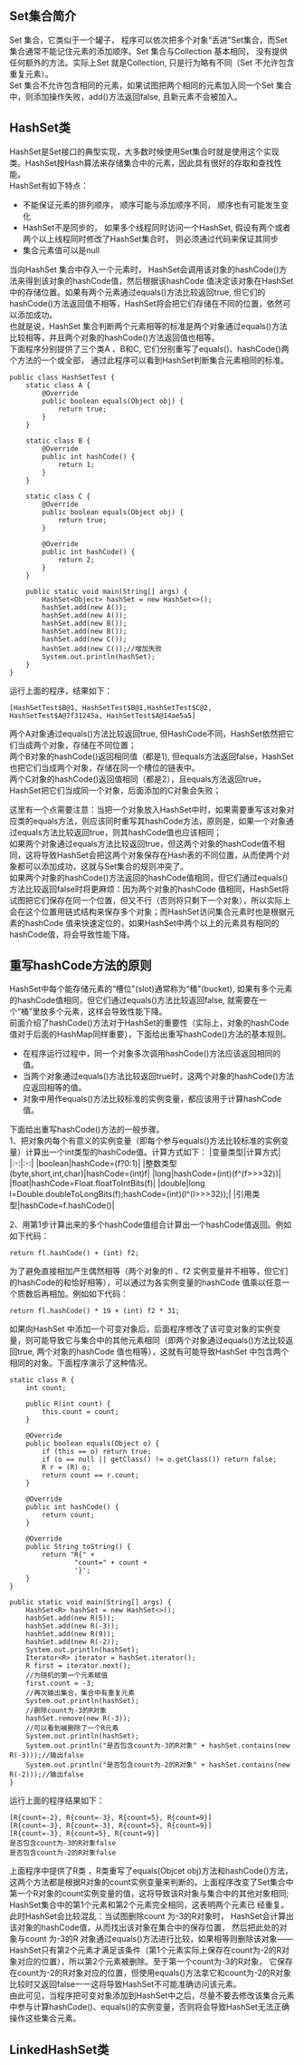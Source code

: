 ## Set集合简介
Set 集合，它类似于一个罐子， 程序可以依次把多个对象“丢进”Set集合，而Set集合通常不能记住元素的添加顺序。Set 集合与Collection 基本相同， 没有提供任何额外的方法。实际上Set 就是Collection, 只是行为略有不同（Set 不允许包含重复元素）。  
Set 集合不允许包含相同的元素，如果试图把两个相同的元素加入同一个Set 集合中，则添加操作失败，add()方法返回false, 且新元素不会被加入。

## HashSet类
HashSet是Set接口的典型实现，大多数时候使用Set集合时就是使用这个实现类。HashSet按Hash算法来存储集合中的元素，因此具有很好的存取和查找性能。  
HashSet有如下特点：
- 不能保证元素的排列顺序， 顺序可能与添加顺序不同， 顺序也有可能发生变化
- HashSet不是同步的， 如果多个线程同时访问一个HashSet, 假设有两个或者两个以上线程同时修改了HashSet集合时， 则必须通过代码来保证其同步
- 集合元素值可以是null

当向HashSet 集合中存入一个元素时， HashSet会调用该对象的hashCode()方法来得到该对象的hashCode值，然后根据该hashCode 值决定该对象在HashSet中的存储位置。如果有两个元素通过equals()方法比较返回true, 但它们的hashCode()方法返回值不相等，HashSet将会把它们存储在不同的位置，依然可以添加成功。  
也就是说，HashSet 集合判断两个元素相等的标准是两个对象通过equals()方法比较相等，并且两个对象的hashCode()方法返回值也相等。  
下面程序分别提供了三个类A 、B和C, 它们分别重写了equals()、hashCode()两个方法的一个或全部， 通过此程序可以看到HashSet判断集合元素相同的标准。
```
public class HashSetTest {
    static class A {
        @Override
        public boolean equals(Object obj) {
            return true;
        }
    }

    static class B {
        @Override
        public int hashCode() {
            return 1;
        }
    }

    static class C {
        @Override
        public boolean equals(Object obj) {
            return true;
        }

        @Override
        public int hashCode() {
            return 2;
        }
    }

    public static void main(String[] args) {
        HashSet<Object> hashSet = new HashSet<>();
        hashSet.add(new A());
        hashSet.add(new A());
        hashSet.add(new B());
        hashSet.add(new B());
        hashSet.add(new C());
        hashSet.add(new C());//增加失败
        System.out.println(hashSet);
    }
}
```
运行上面的程序，结果如下：
```
[HashSetTest$B@1, HashSetTest$B@1,HashSetTest$C@2, HashSetTest$A@7f31245a, HashSetTest$A@14ae5a5]
```
两个A对象通过equals()方法比较返回true, 但HashCode不同，HashSet依然把它们当成两个对象，存储在不同位置；  
两个B对象的hashCode()返回相同值（都是1), 但equals方法返回false，HashSet也把它们当成两个对象，存储在同一个槽位的链表中。  
两个C对象的hashCode()返回值相同（都是2），且equals方法返回true，HashSet把它们当成同一个对象，后面添加的C对象会失败；

这里有一个点需要注意：当把一个对象放入HashSet中时，如果需要重写该对象对应类的equals方法，则应该同时重写其hashCode方法，原则是，如果一个对象通过equals方法比较返回true，则其hashCode值也应该相同；  
如果两个对象通过equals方法比较返回true，但这两个对象的hashCode值不相同，这将导致HashSet会把这两个对象保存在Hash表的不同位置，从而使两个对象都可以添加成功，这就与Set集合的规则冲突了。  
如果两个对象的hashCode()方法返回的hashCode值相同，但它们通过equals()方法比较返回false时将更麻烦：因为两个对象的hashCode 值相同，HashSet将试图把它们保存在同一个位置，但又不行（否则将只剩下一个对象），所以实际上会在这个位置用链式结构来保存多个对象；而HashSet访问集合元素时也是根据元素的hashCode 值来快速定位的，如果HashSet中两个以上的元素具有相同的hashCode值，将会导致性能下降。

## 重写hashCode方法的原则
HashSet中每个能存储元素的“槽位"(slot)通常称为“桶"(bucket), 如果有多个元素的hashCode值相同，但它们通过equals()方法比较返回false, 就需要在一个“桶”里放多个元素，这样会导致性能下降。  
前面介绍了hashCode()方法对于HashSet的重要性（实际上，对象的hashCode值对于后面的HashMap同样重要），下面给出重写hashCode()方法的基本规则。
- 在程序运行过程中，同一个对象多次调用hashCode()方法应该返回相同的值。
- 当两个对象通过equals()方法比较返回true时，这两个对象的hashCode()方法应返回相等的值。
- 对象中用作equals()方法比较标准的实例变量，都应该用于计算hashCode 值。

下面给出重写hashCode()方法的一般步骤。  
1、把对象内每个有意义的实例变量（即每个参与equals()方法比较标准的实例变量）计算出一个int类型的hashCode值。计算方式如下：
|变量类型|计算方式|
|:-:|:-:|
|boolean|hashCode=(f?0:1)|
|整数类型(byte,short,int,char)|hashCode=(int)f|
|long|hashCode=(int)(f^(f>>>32))|
|float|hashCode=Float.floatToIntBits(f)|
|double|long l=Double.doubleToLongBits(f);hashCode=(int)(l^(l>>>32));|
|引用类型|hashCode=f.hashCode()|


2、用第1步计算出来的多个hashCode值组合计算出一个hashCode值返回。例如如下代码：
```
return fl.hashCode() + (int) f2;
```
为了避免直接相加产生偶然相等（两个对象的fl 、f2 实例变量并不相等，但它们的hashCode的和恰好相等），可以通过为各实例变量的hashCode 值乘以任意一个质数后再相加。例如如下代码：
```
return fl.hashCode() * 19 + (int) f2 * 31;
```
如果向HashSet 中添加一个可变对象后，后面程序修改了该可变对象的实例变量，则可能导致它与集合中的其他元素相同（即两个对象通过equals()方法比较返回true, 两个对象的hashCode 值也相等），这就有可能导致HashSet 中包含两个相同的对象。下面程序演示了这种情况。
```
static class R {
    int count;

    public R(int count) {
        this.count = count;
    }

    @Override
    public boolean equals(Object o) {
        if (this == o) return true;
        if (o == null || getClass() != o.getClass()) return false;
        R r = (R) o;
        return count == r.count;
    }

    @Override
    public int hashCode() {
        return count;
    }

    @Override
    public String toString() {
        return "R{" +
                "count=" + count +
                '}';
    }
}

public static void main(String[] args) {
    HashSet<R> hashSet = new HashSet<>();
    hashSet.add(new R(5));
    hashSet.add(new R(-3));
    hashSet.add(new R(9));
    hashSet.add(new R(-2));
    System.out.println(hashSet);
    Iterator<R> iterator = hashSet.iterator();
    R first = iterator.next();
    //为随机的第一个元素赋值
    first.count = -3;
    //再次输出集合，集合中有重复元素
    System.out.println(hashSet);
    //删除count为-3的R对象
    hashSet.remove(new R(-3));
    //可以看到被删除了一个R元素
    System.out.println(hashSet);
    System.out.println("是否包含count为-3的R对象" + hashSet.contains(new R(-3)));//输出false
    System.out.println("是否包含count为-2的R对象" + hashSet.contains(new R(-2)));//输出false
}
```
运行上面的程序结果如下：
```
[R{count=-2}, R{count=-3}, R{count=5}, R{count=9}]
[R{count=-3}, R{count=-3}, R{count=5}, R{count=9}]
[R{count=-3}, R{count=5}, R{count=9}]
是否包含count为-3的R对象false
是否包含count为-2的R对象false
```
上面程序中提供了R类 ，R类重写了equals(Objcet obj)方法和hashCode()方法，这两个方法都是根据R对象的count实例变量来判断的。上面程序改变了Set集合中第一个R对象的count实例变量的值，这将导致该R对象与集合中的其他对象相同;  
HashSet集合中的第1个元素和第2个元素完全相同，这表明两个元素已
经重复。此时HashSet会比较混乱：当试图删除count 为-3的R对象时， HashSet会计算出该对象的hashCode值，从而找出该对象在集合中的保存位置， 然后把此处的对象与count 为-3的R 对象通过equals()方法进行比较，如果相等则删除该对象——HashSet只有第2个元素才满足该条件（第1个元素实际上保存在count为-2的R对象对应的位置），所以第2个元素被删除。至于第一个count为-3的R对象， 它保存在count为-2的R对象对应的位置，但使用equals()方法拿它和count为-2的R对象比较时又返回false一一这将导致HashSet不可能准确访问该元素。  
由此可见，当程序把可变对象添加到HashSet中之后，尽量不要去修改该集合元素中参与计算hashCode()、equals()的实例变量，否则将会导致HashSet无法正确操作这些集合元素。



## LinkedHashSet类


